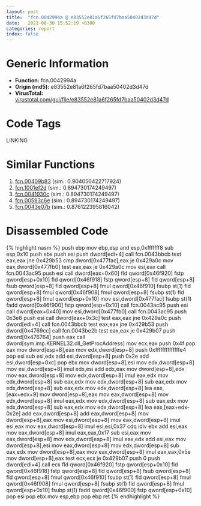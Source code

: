 ```yaml
---
layout: post
title:  "fcn.0042994a @ e83552e81a6f265fd7baa50402d3d47d"
date:   2021-08-30 15:52:19 +0300
categories: report
index: false
---
```


# Generic Information
- **Function:** fcn.0042994a
- **Origin (md5):** e83552e81a6f265fd7baa50402d3d47d
- **VirusTotal:** [virustotal.com/gui/file/e83552e81a6f265fd7baa50402d3d47d][virustotal_ref]

# Code Tags
<span class="tag" id="LINKING">LINKING</span>


# Similar Functions

1. [fcn.00409b83][similar_1_ref] (sim.: 0.904050422717924)
2. [fcn.1001ef2d][similar_2_ref] (sim.: 0.894730174249497)
3. [fcn.0041930c][similar_3_ref] (sim.: 0.894730174249497)
4. [fcn.00593c6e][similar_4_ref] (sim.: 0.894730174249497)
5. [fcn.0043e07b][similar_5_ref] (sim.: 0.876122395816042)


# Disassembled Code

{% highlight nasm %}
push ebp
mov ebp,esp
and esp,0xfffffff8
sub esp,0x10
push ebx
push esi
push dword[edi+4]
call fcn.0043bbcb
test eax,eax
jne 0x429b53
cmp dword[0x477fac],eax
je 0x429a0c
mov eax,dword[0x477fb0]
test eax,eax
je 0x429a0c
mov esi,eax
call fcn.0043ac95
push esi
call dword[eax+0x60]
fld qword[0x46f920]
fstp qword[esp+0x10]
fld qword[0x46f918]
fstp qword[esp+8]
fld qword[esp+8]
fsub qword[esp+8]
fld qword[esp+8]
fmul qword[0x46f910]
fsubp st(1)
fld qword[esp+8]
fmul qword[0x46f908]
fmul qword[esp+8]
fsubp st(1)
fld qword[esp+8]
fmul qword[esp+0x10]
mov esi,dword[0x477fac]
fsubp st(1)
fadd qword[0x46f900]
fstp qword[esp+0x10]
call fcn.0043ac95
push esi
call dword[eax+0x40]
mov esi,dword[0x477fb0]
call fcn.0043ac95
push 0x3e8
push esi
call dword[eax+0x3c]
test eax,eax
jne 0x429a0c
push dword[edi+4]
call fcn.0043bbcb
test eax,eax
jne 0x429b53
push dword[0x4769cc]
call fcn.0043be2b
test eax,eax
je 0x429b07
push dword[0x476764]
push eax
call dword[sym.imp.KERNEL32.dll_GetProcAddress]
mov ecx,eax
push 0x4f
pop eax
mov dword[esp+8],eax
mov edx,dword[esp+8]
push 0xffffffffffffffe4
pop esi
sub esi,edx
add esi,dword[esp+8]
push 0x2e
add esi,dword[esp+0xc]
pop ebx
mov dword[esp+8],esi
mov edx,dword[esp+8]
mov esi,dword[esp+8]
imul edx,esi
add edx,eax
mov dword[esp+8],edx
mov eax,dword[esp+8]
mov edx,dword[esp+8]
imul eax,edx
mov edx,dword[esp+8]
sub eax,edx
mov edx,dword[esp+8]
sub eax,edx
mov edx,dword[esp+8]
sub eax,edx
mov edx,dword[esp+8]
lea eax,[eax+edx+9]
mov dword[esp+8],eax
mov eax,dword[esp+8]
mov edx,dword[esp+8]
imul eax,edx
mov edx,dword[esp+8]
sub eax,edx
mov edx,dword[esp+8]
sub eax,edx
mov edx,dword[esp+8]
lea eax,[eax+edx-0x2e]
add eax,dword[esp+8]
add eax,dword[esp+8]
mov dword[esp+8],eax
mov esi,dword[esp+8]
mov eax,dword[esp+8]
imul esi,eax
mov eax,dword[esp+8]
imul esi,esi,0x37
cdq
idiv ebx
add esi,eax
mov eax,dword[esp+8]
imul eax,eax,0x17
sub esi,eax
mov eax,dword[esp+8]
mov edx,dword[esp+8]
imul eax,edx
add esi,eax
mov dword[esp+8],esi
mov eax,dword[esp+8]
mov edx,dword[esp+8]
sub eax,edx
mov dword[esp+8],eax
mov eax,dword[esp+8]
imul eax,eax,0x5e
mov dword[esp+8],eax
test ecx,ecx
je 0x429b07
push 0
push dword[edi+4]
call ecx
fld qword[0x46f920]
fstp qword[esp+0x10]
fld qword[0x46f918]
fstp qword[esp+8]
fld qword[esp+8]
fsub qword[esp+8]
fld qword[esp+8]
fmul qword[0x46f910]
fsubp st(1)
fld qword[esp+8]
fmul qword[0x46f908]
fmul qword[esp+8]
fsubp st(1)
fld qword[esp+8]
fmul qword[esp+0x10]
fsubp st(1)
fadd qword[0x46f900]
fstp qword[esp+0x10]
pop esi
pop ebx
mov esp,ebp
pop ebp
ret
{% endhighlight %}


[similar_1_ref]: /report/fcn.00409b83@6c5b0418e4a4c57d99cda47d2717045d
[similar_2_ref]: /report/fcn.1001ef2d@4c3818fdf32d89a09257dbc9d3e142ea
[similar_3_ref]: /report/fcn.0041930c@6a695c8c50dfc99993406e2740c7c273
[similar_4_ref]: /report/fcn.00593c6e@7453c96a6fbd42ec690b8deb53eafcba
[similar_5_ref]: /report/fcn.0043e07b@505be53c36227b94e2fcc406f247f6e5
[virustotal_ref]: https://www.virustotal.com/gui/file/e83552e81a6f265fd7baa50402d3d47d
